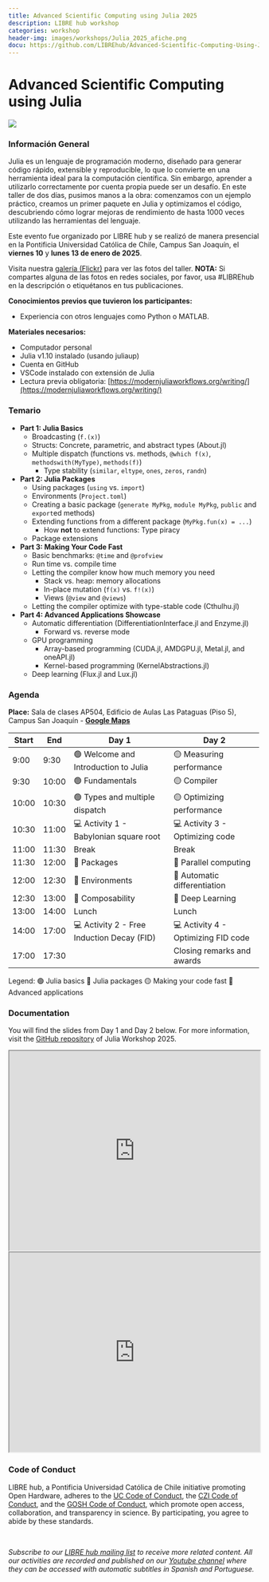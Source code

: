 ```yaml
---
title: Advanced Scientific Computing using Julia 2025
description: LIBRE hub workshop
categories: workshop
header-img: images/workshops/Julia_2025_afiche.png
docu: https://github.com/LIBREhub/Advanced-Scientific-Computing-Using-Julia/
---
```


# Advanced Scientific Computing using Julia

<img src="{{site.baseurl}}/images/others/Julia_workshop_participants.png" data-action="zoom">

### Información General

Julia es un lenguaje de programación moderno, diseñado para generar código rápido, extensible y reproducible, lo que lo convierte en una herramienta ideal para la computación científica. Sin embargo, aprender a utilizarlo correctamente por cuenta propia puede ser un desafío. En este taller de dos días, pusimos manos a la obra: comenzamos con un ejemplo práctico, creamos un primer paquete en Julia y optimizamos el código, descubriendo cómo lograr mejoras de rendimiento de hasta 1000 veces utilizando las herramientas del lenguaje.

Este evento fue organizado por LIBRE hub y se realizó de manera presencial en la Pontificia Universidad Católica de Chile, Campus San Joaquín, el **viernes 10** y **lunes 13 de enero de 2025**.

Visita nuestra <a href="https://www.flickr.com/photos/197037882@N02/albums">galería (Flickr)</a> para ver las fotos del taller.  **NOTA:** Si compartes alguna de las fotos en redes sociales, por favor, usa #LIBREhub en la descripción o etiquétanos en tus publicaciones.

**Conocimientos previos que tuvieron los participantes:**
- Experiencia con otros lenguajes como Python o MATLAB.

**Materiales necesarios:**
- Computador personal
- Julia v1.10 instalado (usando juliaup)
- Cuenta en GitHub
- VSCode instalado con extensión de Julia
- Lectura previa obligatoria: [https://modernjuliaworkflows.org/writing/](https://modernjuliaworkflows.org/writing/)

### Temario

- **Part 1: Julia Basics**
  - Broadcasting (`f.(x)`)
  - Structs: Concrete, parametric, and abstract types (About.jl)
  - Multiple dispatch (functions vs. methods, `@which f(x)`, `methodswith(MyType)`, `methods(f)`)
    - Type stability (`similar`, `eltype`, `ones`, `zeros`, `randn`)
- **Part 2: Julia Packages**
  - Using packages (`using` vs. `import`)
  - Environments (`Project.toml`)
  - Creating a basic package (`generate MyPkg`, `module MyPkg`, `public` and `export`ed methods)
  - Extending functions from a different package (`MyPkg.fun(x) = ...`)
    - How **not** to extend functions: Type piracy
  - Package extensions
- **Part 3: Making Your Code Fast**
  - Basic benchmarks: `@time` and `@profview`
  - Run time vs. compile time
  - Letting the compiler know how much memory you need
    - Stack vs. heap: memory allocations
    - In-place mutation (`f(x)` vs. `f!(x)`)
    - Views (`@view` and `@views`)
  - Letting the compiler optimize with type-stable code (Cthulhu.jl)
- **Part 4: Advanced Applications Showcase**
  - Automatic differentiation (DifferentiationInterface.jl and Enzyme.jl)
    - Forward vs. reverse mode     
  - GPU programming
    - Array-based programming (CUDA.jl, AMDGPU.jl, Metal.jl, and oneAPI.jl)
    - Kernel-based programming (KernelAbstractions.jl)
  - Deep learning (Flux.jl and Lux.jl)

### Agenda

**Place:** Sala de clases AP504, Edificio de Aulas Las Pataguas (Piso 5), Campus San Joaquín - **[Google Maps](https://maps.app.goo.gl/6NaH3GJqZusZKcS28)**

| Start |	End |	Day 1 |	Day 2 |
|-------|-----|-------|-------|
| 9:00	|9:30	| 🟢 Welcome and Introduction to Julia  |🟡 Measuring performance|
| 9:30	|10:00| 🟢 Fundamentals	                      |🟡 Compiler             |
| 10:00	|10:30|	🟢 Types and multiple dispatch	      |🟡 Optimizing performance|
| 10:30	|11:00|	💻 Activity 1 - Babylonian square root|	💻 Activity 3 - Optimizing code|
| 11:00	|11:30|	Break	                                 | Break|
| 11:30	|12:00|	🔵 Packages                           |🔴 Parallel computing|
| 12:00	|12:30|	🔵 Environments	                      |🔴 Automatic differentiation|
| 12:30	|13:00|	🔵 Composability	                    |🔴 Deep Learning|
| 13:00	|14:00|	Lunch	                                 |Lunch|
| 14:00	|17:00|	💻 Activity 2 - Free Induction Decay (FID)|💻 Activity 4 - Optimizing FID code|
| 17:00	|17:30|	                                       |Closing remarks and awards|

Legend:
🟢 Julia basics
🔵 Julia packages
🟡 Making your code fast
🔴 Advanced applications

### Documentation

You will find the slides from Day 1 and Day 2 below. For more information, visit the [GitHub repository](https://github.com/LIBREhub/Advanced-Scientific-Computing-Using-Julia/) of Julia Workshop 2025.

<iframe src="https://librehub.github.io/Advanced-Scientific-Computing-Using-Julia/slides/Day%201/Introduction%20to%20Julia.html" width="100%" height="400" frameborder="1" allowfullscreen="true">
</iframe>

<br>

<iframe src="https://librehub.github.io/Advanced-Scientific-Computing-Using-Julia/slides/Day 2/Optimizing_your_code.html" width="100%" height="400" frameborder="1" allowfullscreen="true">
</iframe>

<br>

### Code of Conduct

LIBRE hub, a Pontificia Universidad Católica de Chile initiative promoting Open Hardware, adheres to the [UC Code of Conduct](https://www.uc.cl/codigo-de-honor/), the [CZI Code of Conduct](https://chanzuckerberg.github.io/open-science/CODE_OF_CONDUCT.html), and the [GOSH Code of Conduct](https://openhardware.science/gosh-2017/gosh-code-of-conduct/), which promote open access, collaboration, and transparency in science. By participating, you agree to abide by these standards.

<br>

*Subscribe to our [LIBRE hub mailing list](https://mailchi.mp/2efa11be3d6b/libre_hub) to receive more related content. All our activities are recorded and published on our [Youtube channel](https://www.youtube.com/channel/UCKaffupDA8KKrDE0rd668Xw) where they can be accessed with automatic subtitles in Spanish and Portuguese.*

<!-- 
### Registro

Los cupos son limitados, por lo que sugerimos registrarse lo antes posible completando este formulario.

Las inscripciones estarán abiertas hasta el **Viernes 3 de Enero**:

<iframe src="https://docs.google.com/forms/d/e/1FAIpQLScIHp3ki8CGO8CycZQKhF7LOlFTfCh-HEgaEYZ3r5JyM2NqUA/viewform?usp=sharing" width="640" height="3184" frameborder="0" marginheight="0" marginwidth="0"></iframe>
-->
